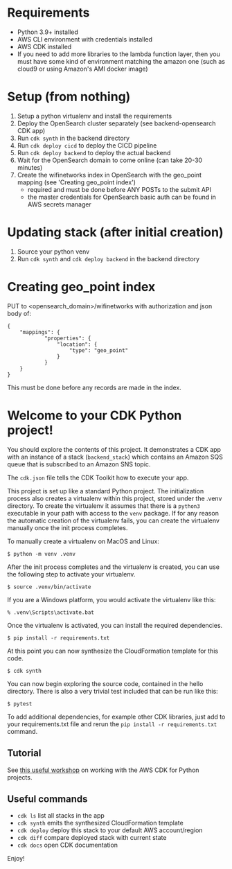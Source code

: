 # Requirements
- Python 3.9+ installed
- AWS CLI environment with credentials installed
- AWS CDK installed
- If you need to add more libraries to the lambda function layer, then you must have some kind of environment matching the amazon one (such as cloud9 or using Amazon's AMI docker image)


# Setup (from nothing)
1. Setup a python virtualenv and install the requirements
1. Deploy the OpenSearch cluster separately (see backend-opensearch CDK app)
1. Run `cdk synth` in the backend directory
1. Run `cdk deploy cicd` to deploy the CICD pipeline
1. Run `cdk deploy backend` to deploy the actual backend
1. Wait for the OpenSearch domain to come online (can take 20-30 minutes)
1. Create the wifinetworks index in OpenSearch with the geo_point mapping (see 'Creating geo_point index')
    - required and must be done before ANY POSTs to the submit API
    - the master credentials for OpenSearch basic auth can be found in AWS secrets manager

# Updating stack (after initial creation)
1. Source your python venv
1. Run `cdk synth` and `cdk deploy backend` in the backend directory

# Creating geo_point index
PUT to <opensearch_domain>/wifinetworks with authorization and json body of:
```
{
    "mappings": {
            "properties": {
                "location": { 
                    "type": "geo_point" 
                } 
            } 
    } 
}
```
This must be done before any records are made in the index.


# Welcome to your CDK Python project!

You should explore the contents of this project. It demonstrates a CDK app with an instance of a stack (`backend_stack`)
which contains an Amazon SQS queue that is subscribed to an Amazon SNS topic.

The `cdk.json` file tells the CDK Toolkit how to execute your app.

This project is set up like a standard Python project.  The initialization process also creates
a virtualenv within this project, stored under the .venv directory.  To create the virtualenv
it assumes that there is a `python3` executable in your path with access to the `venv` package.
If for any reason the automatic creation of the virtualenv fails, you can create the virtualenv
manually once the init process completes.

To manually create a virtualenv on MacOS and Linux:

```
$ python -m venv .venv
```

After the init process completes and the virtualenv is created, you can use the following
step to activate your virtualenv.

```
$ source .venv/bin/activate
```

If you are a Windows platform, you would activate the virtualenv like this:

```
% .venv\Scripts\activate.bat
```

Once the virtualenv is activated, you can install the required dependencies.

```
$ pip install -r requirements.txt
```

At this point you can now synthesize the CloudFormation template for this code.

```
$ cdk synth
```

You can now begin exploring the source code, contained in the hello directory.
There is also a very trivial test included that can be run like this:

```
$ pytest
```

To add additional dependencies, for example other CDK libraries, just add to
your requirements.txt file and rerun the `pip install -r requirements.txt`
command.

## Tutorial  
See [this useful workshop](https://cdkworkshop.com/30-python.html) on working with the AWS CDK for Python projects.

## Useful commands

 * `cdk ls`          list all stacks in the app
 * `cdk synth`       emits the synthesized CloudFormation template
 * `cdk deploy`      deploy this stack to your default AWS account/region
 * `cdk diff`        compare deployed stack with current state
 * `cdk docs`        open CDK documentation

Enjoy!

